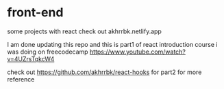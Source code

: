 # front-end
some projects with react
check out akhrrbk.netlify.app 

I am done updating this repo and this is part1 of react introduction course i was doing on freecodecamp https://www.youtube.com/watch?v=4UZrsTqkcW4

check out https://github.com/akhrrbk/react-hooks for part2 for more reference
